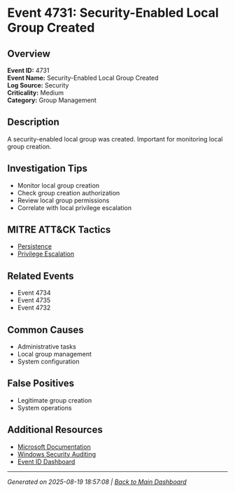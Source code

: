 # Event 4731: Security-Enabled Local Group Created

## Overview
**Event ID:** 4731  
**Event Name:** Security-Enabled Local Group Created  
**Log Source:** Security  
**Criticality:** Medium  
**Category:** Group Management  

## Description
A security-enabled local group was created. Important for monitoring local group creation.

## Investigation Tips
- Monitor local group creation
- Check group creation authorization
- Review local group permissions
- Correlate with local privilege escalation

## MITRE ATT&CK Tactics
- [Persistence](https://attack.mitre.org/tactics/TA0003/)
- [Privilege Escalation](https://attack.mitre.org/tactics/TA0004/)

## Related Events
- Event 4734
- Event 4735
- Event 4732

## Common Causes
- Administrative tasks
- Local group management
- System configuration

## False Positives
- Legitimate group creation
- System operations

## Additional Resources
- [Microsoft Documentation](https://learn.microsoft.com/en-us/previous-versions/windows/it-pro/windows-10/security/threat-protection/auditing/event-4731)
- [Windows Security Auditing](https://learn.microsoft.com/en-us/windows/security/threat-protection/auditing/audit-events)
- [Event ID Dashboard](../index.html)

---
*Generated on 2025-08-19 18:57:08 | [Back to Main Dashboard](../index.html)*
